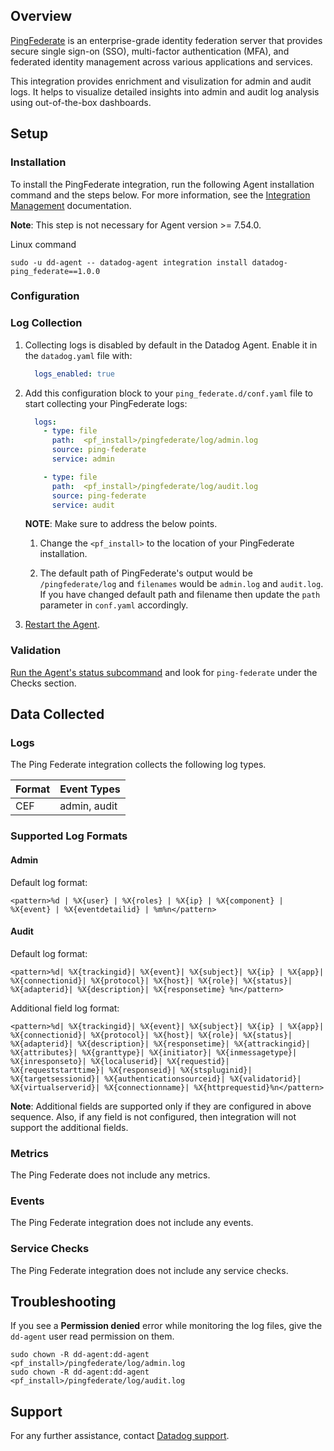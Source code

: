 ## Overview

[PingFederate][3] is an enterprise-grade identity federation server that provides secure single sign-on (SSO), multi-factor authentication (MFA), and federated identity management across various applications and services.


This integration provides enrichment and visulization for admin and audit logs. It helps to visualize detailed insights into admin and audit log analysis using out-of-the-box dashboards.

## Setup

### Installation

To install the PingFederate integration, run the following Agent installation command and the steps below. For more information, see the [Integration Management][4] documentation.

**Note**: This step is not necessary for Agent version >= 7.54.0.

Linux command
  ```shell
  sudo -u dd-agent -- datadog-agent integration install datadog-ping_federate==1.0.0
  ```


### Configuration

### Log Collection

1. Collecting logs is disabled by default in the Datadog Agent. Enable it in the `datadog.yaml` file with:

    ```yaml
      logs_enabled: true
    ```

2. Add this configuration block to your `ping_federate.d/conf.yaml` file to start collecting your PingFederate logs:

    ```yaml
      logs:
        - type: file
          path:  <pf_install>/pingfederate/log/admin.log
          source: ping-federate
          service: admin

        - type: file
          path:  <pf_install>/pingfederate/log/audit.log
          source: ping-federate
          service: audit
    ```

    **NOTE**: Make sure to address the below points.

    1. Change the `<pf_install>` to the location of your PingFederate installation.

    2. The default path of PingFederate's output would be `/pingfederate/log` and `filenames` would be `admin.log` and `audit.log`. If you have changed default path and filename then update the `path` parameter in `conf.yaml` accordingly.


3. [Restart the Agent][2].
### Validation

[Run the Agent's status subcommand][5] and look for `ping-federate` under the Checks section.

## Data Collected

### Logs

The Ping Federate integration collects the following log types.

| Format     | Event Types    |
| ---------  | -------------- |
| CEF | admin, audit|

### Supported Log Formats

#### Admin
Default log format: 

```
<pattern>%d | %X{user} | %X{roles} | %X{ip} | %X{component} | %X{event} | %X{eventdetailid} | %m%n</pattern>
```

#### Audit
Default log format: 

```
<pattern>%d| %X{trackingid}| %X{event}| %X{subject}| %X{ip} | %X{app}| %X{connectionid}| %X{protocol}| %X{host}| %X{role}| %X{status}| %X{adapterid}| %X{description}| %X{responsetime} %n</pattern>
```

Additional field log format: 

```
<pattern>%d| %X{trackingid}| %X{event}| %X{subject}| %X{ip} | %X{app}| %X{connectionid}| %X{protocol}| %X{host}| %X{role}| %X{status}| %X{adapterid}| %X{description}| %X{responsetime}| %X{attrackingid}| %X{attributes}| %X{granttype}| %X{initiator}| %X{inmessagetype}| %X{inresponseto}| %X{localuserid}| %X{requestid}| %X{requeststarttime}| %X{responseid}| %X{stspluginid}| %X{targetsessionid}| %X{authenticationsourceid}| %X{validatorid}| %X{virtualserverid}| %X{connectionname}| %X{httprequestid}%n</pattern>
```


**Note**: Additional fields are supported only if they are configured in above sequence. Also, if any field is not configured, then integration will not support the additional fields.

### Metrics

The Ping Federate does not include any metrics.

### Events

The Ping Federate integration does not include any events.

### Service Checks

The Ping Federate integration does not include any service checks.

## Troubleshooting

If you see a **Permission denied** error while monitoring the log files, give the `dd-agent` user read permission on them.

  ```shell
  sudo chown -R dd-agent:dd-agent <pf_install>/pingfederate/log/admin.log
  sudo chown -R dd-agent:dd-agent <pf_install>/pingfederate/log/audit.log
  ```
## Support

For any further assistance, contact [Datadog support][1].

[1]: https://docs.datadoghq.com/help/
[2]: https://docs.datadoghq.com/agent/guide/agent-commands/#start-stop-and-restart-the-agent
[3]: https://docs.pingidentity.com/r/en-us/pingfederate-112/pf_pingfederate_landing_page
[4]: https://docs.datadoghq.com/agent/guide/integration-management/?tab=linux#install
[5]: https://docs.datadoghq.com/agent/guide/agent-commands/#agent-status-and-information
